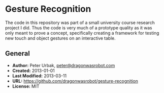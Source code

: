 Gesture Recognition
===================

The code in this repository was part of a small university course research project I did.
Thus the code is very much of a prototype quality as it was only meant to prove a concept,
specifically creating a framework for testing new touch and object gestures on an interactive
table.

## General

- **Author:** Peter Urbak, peter@dragonwasrobot.com
- **Created:** 2013-01-01
- **Last Modified:** 2013-03-11
- **URL:** https://github.com/dragonwasrobot/gesture-recognition
- **License:** MIT
